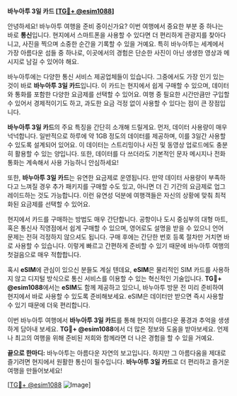 **바누아투 3일 카드 [[TG💪+ @esim1088](https://t.me/s/esim1088)]**

안녕하세요! 바누아투 여행을 준비 중이신가요? 이번 여행에서 중요한 부분 중 하나는 바로 **통신**입니다. 현지에서 스마트폰을 사용할 수 있다면 더 편리하게 관광지를 찾아다니고, 사진을 찍으며 소중한 순간을 기록할 수 있을 거예요. 특히 바누아투는 세계에서 가장 아름다운 섬들 중 하나로, 이곳에서의 경험은 단순한 사진이 아닌 생생한 영상과 메시지로 남길 수 있어야 해요.

바누아투에는 다양한 통신 서비스 제공업체들이 있습니다. 그중에서도 가장 인기 있는 것이 바로 **바누아투 3일 카드**입니다. 이 카드는 현지에서 쉽게 구매할 수 있으며, 데이터와 통화를 포함한 다양한 요금제를 선택할 수 있어요. 여행 중 필요한 시간만큼만 구입할 수 있어서 경제적이기도 하고, 과도한 요금 걱정 없이 사용할 수 있다는 점이 큰 장점입니다.

**바누아투 3일 카드**의 주요 특징을 간단히 소개해 드릴게요. 먼저, 데이터 사용량이 매우 넉넉합니다. 일반적으로 하루에 약 1GB 정도의 데이터를 제공하며, 이를 3일간 사용할 수 있도록 설계되어 있어요. 이 데이터는 스트리밍이나 사진 및 동영상 업로드에도 충분히 활용할 수 있는 양입니다. 또한, 데이터를 다 쓰더라도 기본적인 문자 메시지나 전화 통화는 계속해서 사용 가능하니 안심하세요!

또한, **바누아투 3일 카드**는 유연한 요금제로 운영됩니다. 만약 데이터 사용량이 부족하다고 느껴질 경우 추가 패키지를 구매할 수도 있고, 아니면 더 긴 기간의 요금제로 업그레이드하는 것도 가능합니다. 이런 유연성 덕분에 여행객들은 자신의 상황에 맞춰 최적화된 요금제를 선택할 수 있어요.

현지에서 카드를 구매하는 방법도 매우 간단합니다. 공항이나 도시 중심부의 대형 마트, 혹은 통신사 직영점에서 쉽게 구매할 수 있으며, 영어로도 설명을 받을 수 있으니 언어 문제는 전혀 걱정하지 않으셔도 됩니다. 구매 후에는 간단한 번호 등록 절차만 거치면 바로 사용할 수 있습니다. 이렇게 빠르고 간편하게 준비할 수 있기 때문에 바누아투 여행의 첫걸음으로 매우 적합합니다.

혹시 **eSIM**에 관심이 있으신 분들도 계실 텐데요, **eSIM**은 물리적인 SIM 카드를 사용하지 않고 디지털 방식으로 통신 서비스를 이용할 수 있는 혁신적인 기술입니다. **TG💪+ @esim1088**에서는 **eSIM**도 함께 제공하고 있으니, 바누아투 방문 전 미리 준비하여 현지에서 바로 사용할 수 있도록 준비해보세요. eSIM은 데이터만 받으면 즉시 사용할 수 있기 때문에 더욱 편리합니다.

이번 바누아투 여행에서 **바누아투 3일 카드**를 통해 현지의 아름다운 풍경과 추억을 생생하게 담아내 보세요. **TG💪+ @esim1088**에서 더 많은 정보와 도움을 받아보세요. 언제나 최고의 여행을 위해 준비된 저희와 함께라면 더 나은 경험을 할 수 있을 거예요.

**끝으로 한마디:** 바누아투는 아름다운 자연의 보고입니다. 하지만 그 아름다움을 제대로 즐기려면 현지에서 원활한 통신이 필수입니다. **바누아투 3일 카드**로 더 편리하고 즐거운 여행을 만들어보세요!

[[TG💪+ @esim1088](https://t.me/s/esim1088) ![Image](https://i.postimg.cc/Y0z9fWf4/image.png)]
